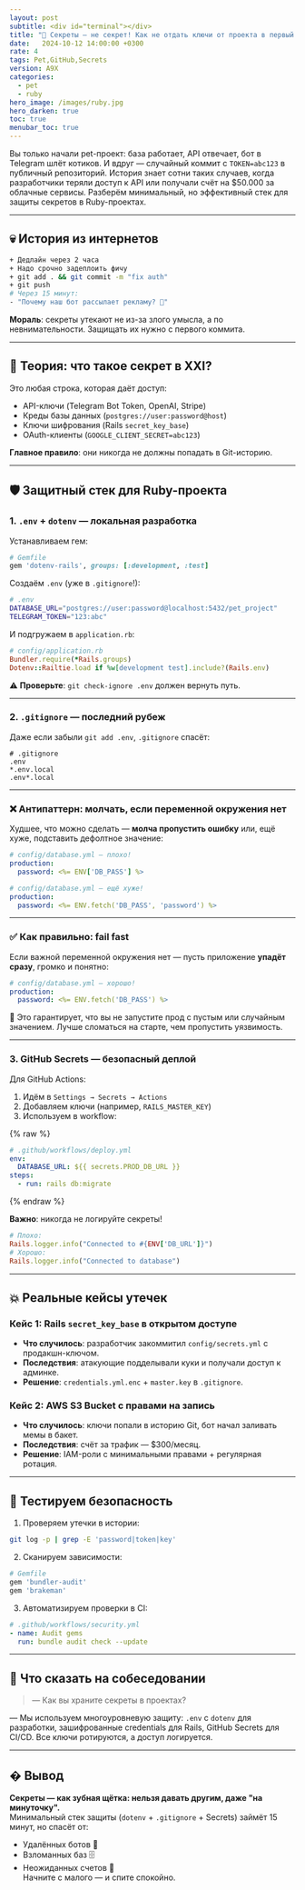 ```yaml
---
layout: post
subtitle: <div id="terminal"></div>
title: "🔐 Секреты — не секрет! Как не отдать ключи от проекта в первый же день"
date:   2024-10-12 14:00:00 +0300
rate: 4
tags: Pet,GitHub,Secrets
version: A9X
categories:
  - pet
  - ruby
hero_image: /images/ruby.jpg
hero_darken: true
toc: true
menubar_toc: true
---
```

Вы только начали pet-проект: база работает, API отвечает, бот в Telegram шлёт котиков. И вдруг — случайный коммит с `TOKEN=abc123` в публичный репозиторий. История знает сотни таких случаев, когда разработчики теряли доступ к API или получали счёт на $50.000 за облачные сервисы. Разберём минимальный, но эффективный стек для защиты секретов в Ruby-проектах.

---

## 💀 История из интернетов

```bash
+ Дедлайн через 2 часа
+ Надо срочно задеплоить фичу
+ git add . && git commit -m "fix auth"
+ git push
# Через 15 минут: 
- "Почему наш бот рассылает рекламу? 🔞"
```

**Мораль**: секреты утекают не из-за злого умысла, а по невнимательности. Защищать их нужно с первого коммита.

---

## 🧠 Теория: что такое секрет в XXI?

Это любая строка, которая даёт доступ:
- API-ключи (Telegram Bot Token, OpenAI, Stripe)
- Креды базы данных (`postgres://user:password@host`)
- Ключи шифрования (Rails `secret_key_base`)
- OAuth-клиенты (`GOOGLE_CLIENT_SECRET=abc123`)

**Главное правило**: они никогда не должны попадать в Git-историю.

---

## 🛡️ Защитный стек для Ruby-проекта

### 1. `.env` + `dotenv` — локальная разработка

Устанавливаем гем:

```ruby
# Gemfile
gem 'dotenv-rails', groups: [:development, :test]
```

Создаём `.env` (уже в `.gitignore`!):

```bash
# .env
DATABASE_URL="postgres://user:password@localhost:5432/pet_project"
TELEGRAM_TOKEN="123:abc"
```

И подгружаем в `application.rb`:

```ruby
# config/application.rb
Bundler.require(*Rails.groups)
Dotenv::Railtie.load if %w[development test].include?(Rails.env)
```

⚠️ **Проверьте**: `git check-ignore .env` должен вернуть путь.

---

### 2. `.gitignore` — последний рубеж

Даже если забыли `git add .env`, `.gitignore` спасёт:

```gitignore
# .gitignore
.env
*.env.local
.env*.local
```

---

### ❌ Антипаттерн: молчать, если переменной окружения нет

Худшее, что можно сделать — **молча пропустить ошибку** или, ещё хуже, подставить дефолтное значение:

```yaml
# config/database.yml — плохо!
production:
  password: <%= ENV['DB_PASS'] %>
```

```yaml
# config/database.yml — ещё хуже!
production:
  password: <%= ENV.fetch('DB_PASS', 'password') %> 
```

---

### ✅ Как правильно: fail fast

Если важной переменной окружения нет — пусть приложение **упадёт сразу**, громко и понятно:

```yaml
# config/database.yml — хорошо!
production:
  password: <%= ENV.fetch('DB_PASS') %>
```

📌 Это гарантирует, что вы не запустите прод с пустым или случайным значением. Лучше сломаться на старте, чем пропустить уязвимость.

---

### 3. GitHub Secrets — безопасный деплой

Для GitHub Actions:

1. Идём в `Settings → Secrets → Actions`
2. Добавляем ключи (например, `RAILS_MASTER_KEY`)
3. Используем в workflow:

{% raw %}
```yaml
# .github/workflows/deploy.yml
env:
  DATABASE_URL: ${{ secrets.PROD_DB_URL }}
steps:
  - run: rails db:migrate
```
{% endraw %}

**Важно**: никогда не логируйте секреты!

```ruby
# Плохо:
Rails.logger.info("Connected to #{ENV['DB_URL']}") 
# Хорошо:
Rails.logger.info("Connected to database") 
```

---

## 💥 Реальные кейсы утечек

### Кейс 1: Rails `secret_key_base` в открытом доступе
- **Что случилось**: разработчик закоммитил `config/secrets.yml` с продакшн-ключом.
- **Последствия**: атакующие подделывали куки и получали доступ к админке.
- **Решение**: `credentials.yml.enc` + `master.key` в `.gitignore`.

### Кейс 2: AWS S3 Bucket с правами на запись
- **Что случилось**: ключи попали в историю Git, бот начал заливать мемы в бакет.
- **Последствия**: счёт за трафик — $300/месяц.
- **Решение**: IAM-роли с минимальными правами + регулярная ротация.

---

## 🧪 Тестируем безопасность

1. Проверяем утечки в истории:
```bash
git log -p | grep -E 'password|token|key'
```

2. Сканируем зависимости:
```ruby
# Gemfile
gem 'bundler-audit'
gem 'brakeman'
```

3. Автоматизируем проверки в CI:
```yaml
# .github/workflows/security.yml
- name: Audit gems
  run: bundle audit check --update
```

---

## 🎤 Что сказать на собеседовании

> — Как вы храните секреты в проектах?

— Мы используем многоуровневую защиту: `.env` с `dotenv` для разработки, зашифрованные credentials для Rails, GitHub Secrets для CI/CD. Все ключи ротируются, а доступ логируется.

---

## � Вывод

**Секреты — как зубная щётка: нельзя давать другим, даже "на минуточку".**  
Минимальный стек защиты (`dotenv` + `.gitignore` + Secrets) займёт 15 минут, но спасёт от:
- Удалённых ботов 🤖
- Взломанных баз 🗄️
- Неожиданных счетов 💸  
Начните с малого — и спите спокойно.  
